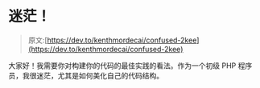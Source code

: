 # 迷茫！

> 原文:[https://dev.to/kenthmordecai/confused-2kee](https://dev.to/kenthmordecai/confused-2kee)

大家好！我需要你对构建你的代码的最佳实践的看法。作为一个初级 PHP 程序员，我很迷茫，尤其是如何美化自己的代码结构。